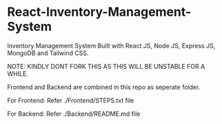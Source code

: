 # React-Inventory-Management-System
Inventory Management System Built with React JS, Node JS, Express JS, MongoDB and Tailwind CSS.

NOTE: KINDLY DONT FORK THIS AS THIS WILL BE UNSTABLE FOR A WHILE.

Frontend and Backend are combined in this repo as seperate folder.

For Frontend:
Refer ./Frontend/STEPS.txt file

For Backend:
Refer ./Backend/README.md file
